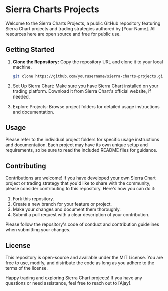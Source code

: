 # Sierra Charts Projects

Welcome to the Sierra Charts Projects, a public GitHub repository featuring Sierra Chart projects and trading strategies authored by [Your Name]. All resources here are open source and free for public use.

## Getting Started

1. **Clone the Repository:** Copy the repository URL and clone it to your local machine.

   ```bash
   git clone https://github.com/yourusername/sierra-charts-projects.git
2. Set Up Sierra Chart: Make sure you have Sierra Chart installed on your trading platform. Download it from Sierra Chart's official website, if needed.

3. Explore Projects: Browse project folders for detailed usage instructions and documentation.

## Usage
Please refer to the individual project folders for specific usage instructions and documentation. Each project may have its own unique setup and requirements, so be sure to read the included README files for guidance.

## Contributing
Contributions are welcome! If you have developed your own Sierra Chart project or trading strategy that you'd like to share with the community, please consider contributing to this repository. Here's how you can do it:

1. Fork this repository.
2. Create a new branch for your feature or project.
3. Make your changes and document them thoroughly.
4. Submit a pull request with a clear description of your contribution.

Please follow the repository's code of conduct and contribution guidelines when submitting your changes.

## License
This repository is open-source and available under the MIT License. You are free to use, modify, and distribute the code as long as you adhere to the terms of the license.

Happy trading and exploring Sierra Chart projects! If you have any questions or need assistance, feel free to reach out to [Ajay].
